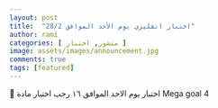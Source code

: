 ```yaml
---
layout: post
title:  "اختبار انقليزي يوم الأحد الموافق 28/2"
author: rami
categories: [ منشور, اختبار ]
image: assets/images/announcement.jpg
comments: true
tags: [featured]
---
```


🛑 اختبار يوم الاحد الموافق ١٦ رجب  اختبار مادة Mega goal 4
